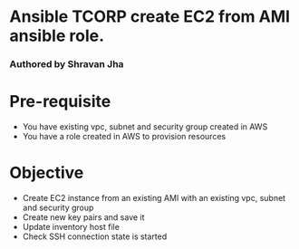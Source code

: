# Ansible TCORP create EC2 from AMI ansible role.

### Authored by Shravan Jha

# Pre-requisite
  - You have existing vpc, subnet and security group created in AWS
  - You have a role created in AWS to provision resources

# Objective

  - Create EC2 instance from an existing AMI with an existing vpc, subnet and security group
  - Create new key pairs and save it
  - Update inventory host file
  - Check SSH connection state is started

